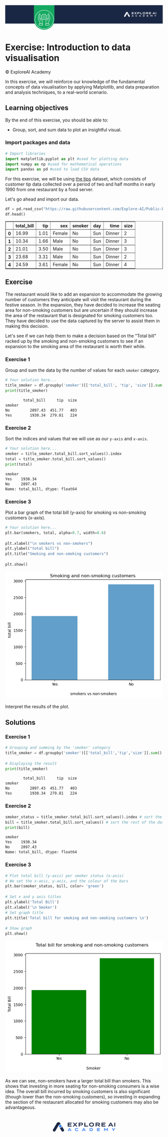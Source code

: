 <div align="center" style=" font-size: 80%; text-align: center; margin: 0 auto">
<img src="https://raw.githubusercontent.com/Explore-AI/Pictures/master/Python-Notebook-Banners/Exercise.png"  style="display: block; margin-left: auto; margin-right: auto;";/>
</div>

# Exercise: Introduction to data visualisation

© ExploreAI Academy

In this exercise, we will reinforce our knowledge of the fundamental concepts of data visualisation by applying Matplotlib, and data preparation and analysis techniques, to a real-world scenario.

## Learning objectives
By the end of this exercise, you should be able to:

* Group, sort, and sum data to plot an insightful visual.

### Import packages and data


```python
# Import libraries 
import matplotlib.pyplot as plt #used for plotting data 
import numpy as np #used for mathematical operations
import pandas as pd #used to load CSV data
```

For this exercise, we will be using [the tips](https://www.kaggle.com/jsphyg/tipping) dataset, which consists of customer tip data collected over a period of two and half months in early 1990 from one restaurant by a food server.

Let's go ahead and import our data.


```python
df = pd.read_csv("https://raw.githubusercontent.com/Explore-AI/Public-Data/master/Data/tips.csv")
df.head()
```




<div>
<style scoped>
    .dataframe tbody tr th:only-of-type {
        vertical-align: middle;
    }

    .dataframe tbody tr th {
        vertical-align: top;
    }

    .dataframe thead th {
        text-align: right;
    }
</style>
<table border="1" class="dataframe">
  <thead>
    <tr style="text-align: right;">
      <th></th>
      <th>total_bill</th>
      <th>tip</th>
      <th>sex</th>
      <th>smoker</th>
      <th>day</th>
      <th>time</th>
      <th>size</th>
    </tr>
  </thead>
  <tbody>
    <tr>
      <th>0</th>
      <td>16.99</td>
      <td>1.01</td>
      <td>Female</td>
      <td>No</td>
      <td>Sun</td>
      <td>Dinner</td>
      <td>2</td>
    </tr>
    <tr>
      <th>1</th>
      <td>10.34</td>
      <td>1.66</td>
      <td>Male</td>
      <td>No</td>
      <td>Sun</td>
      <td>Dinner</td>
      <td>3</td>
    </tr>
    <tr>
      <th>2</th>
      <td>21.01</td>
      <td>3.50</td>
      <td>Male</td>
      <td>No</td>
      <td>Sun</td>
      <td>Dinner</td>
      <td>3</td>
    </tr>
    <tr>
      <th>3</th>
      <td>23.68</td>
      <td>3.31</td>
      <td>Male</td>
      <td>No</td>
      <td>Sun</td>
      <td>Dinner</td>
      <td>2</td>
    </tr>
    <tr>
      <th>4</th>
      <td>24.59</td>
      <td>3.61</td>
      <td>Female</td>
      <td>No</td>
      <td>Sun</td>
      <td>Dinner</td>
      <td>4</td>
    </tr>
  </tbody>
</table>
</div>



## Exercise 

The restaurant would like to add an expansion to accommodate the growing number of customers they anticipate will visit the restaurant during the festive season. In the expansion, they have decided to increase the seating area for non-smoking customers but are uncertain if they should increase the area of the restaurant that is designated for smoking customers too. They have decided to use the data captured by the server to assist them in making this decision. 

Let's see if we can help them to make a decision based on the "Total bill"  racked up by the smoking and non-smoking customers to see if an expansion to the smoking area of the restaurant is worth their while. 

### Exercise 1

Group and sum the data by the number of values for each `smoker` category.


```python
# Your solution here...
title_smoker = df.groupby('smoker')[['total_bill', 'tip', 'size']].sum()
print(title_smoker)
```

            total_bill     tip  size
    smoker                          
    No         2897.43  451.77   403
    Yes        1930.34  279.81   224
    

### Exercise 2

Sort the indices and values that we will use as our `y-axis` and `x-axis`.


```python
# Your solution here...
smoker = title_smoker.total_bill.sort_values().index
total = title_smoker.total_bill.sort_values()
print(total)
```

    smoker
    Yes    1930.34
    No     2897.43
    Name: total_bill, dtype: float64
    

### Exercise 3

Plot a bar graph of the total bill (y-axis) for smoking vs non-smoking customers (x-axis).  


```python
# Your solution here...
plt.bar(smokers, total, alpha=0.7, width=0.6)

plt.xlabel("\n smokers vs non-smokers")
plt.ylabel("total bill")
plt.title("Smoking and non-smoking customers")

plt.show()
```


    
![png](visualization_files/visualization_11_0.png)
    


Interpret the results of the plot.

## Solutions

### Exercise 1


```python
# Grouping and summing by the 'smoker' category
title_smoker = df.groupby('smoker')[['total_bill','tip','size']].sum()

# Displaying the result
print(title_smoker)
```

            total_bill     tip  size
    smoker                          
    No         2897.43  451.77   403
    Yes        1930.34  279.81   224
    

### Exercise 2


```python
smoker_status = title_smoker.total_bill.sort_values().index # sort the indices and store them under the variable smoker_status
bill = title_smoker.total_bill.sort_values() # sort the rest of the data and store it under the variable bill
print(bill)
```

    smoker
    Yes    1930.34
    No     2897.43
    Name: total_bill, dtype: float64
    

### Exercise 3


```python
# Plot total bill (y-axis) per smoker status (x-axis) 
# We set the x-axis, y-axis, and the colour of the bars
plt.bar(smoker_status, bill, color= 'green')

# Set x and y axis titles
plt.ylabel('Total Bill')
plt.xlabel('\n Smoker') 
# Set graph title
plt.title('Total bill for smoking and non-smoking customers \n')

# Show graph
plt.show()
```


    
![png](visualization_files/visualization_19_0.png)
    


As we can see, non-smokers have a larger total bill than smokers. This shows that investing in more seating for non-smoking consumers is a wise idea. The overall bill incurred by smoking customers is also significant (though lower than the non-smoking customers), so investing in expanding the section of the restaurant allocated for smoking customers may also be advantageous.

#  

<div align="center" style=" font-size: 80%; text-align: center; margin: 0 auto">
<img src="https://raw.githubusercontent.com/Explore-AI/Pictures/master/ExploreAI_logos/EAI_Blue_Dark.png"  style="width:200px";/>
</div>


```python

```
